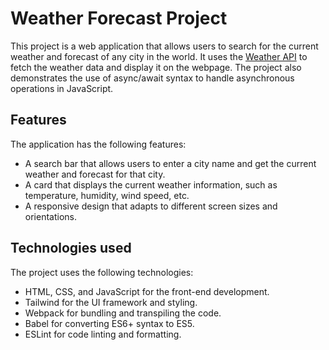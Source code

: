 # Weather Forecast Project

This project is a web application that allows users to search for the current weather and forecast of any city in the world. It uses the [Weather API](https://www.weatherapi.com/) to fetch the weather data and display it on the webpage. The project also demonstrates the use of async/await syntax to handle asynchronous operations in JavaScript.

## Features

The application has the following features:

- A search bar that allows users to enter a city name and get the current weather and forecast for that city.
- A card that displays the current weather information, such as temperature, humidity, wind speed, etc.
- A responsive design that adapts to different screen sizes and orientations.

## Technologies used

The project uses the following technologies:

- HTML, CSS, and JavaScript for the front-end development.
- Tailwind for the UI framework and styling.
- Webpack for bundling and transpiling the code.
- Babel for converting ES6+ syntax to ES5.
- ESLint for code linting and formatting.
